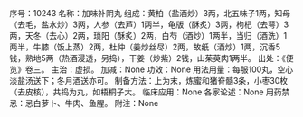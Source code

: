 序号：10243
名称：加味补阴丸
组成：黄柏（盐酒炒）3两，北五味子1两，知母（去毛，盐水炒）3两，人参（去芦）1两半，龟版（酥炙）3两，枸杞（去萼）3两，天冬（去心）2两，琐阳（酥炙）2两，白芍（酒炒）1两半，当归（酒洗）1两半，牛膝（饭上蒸）2两，杜仲（姜炒丝尽）2两，故纸（酒炒）1两，沉香5钱，熟地5两（热酒浸透，另捣），干姜（炒紫）2钱，山茱萸肉1两半。
出处：《便览》卷三。
主治：虚损。
加减：None
功效：None
用法用量：每服100丸，空心淡盐汤送下；冬月酒送亦可。
制备方法：上为末，炼蜜和猪脊髓3条，小枣30枚（去皮核），共捣为丸，如梧桐子大。
临床应用：None
各家论述：None
用药禁忌：忌白萝卜、牛肉、鱼腥。
附注：None
